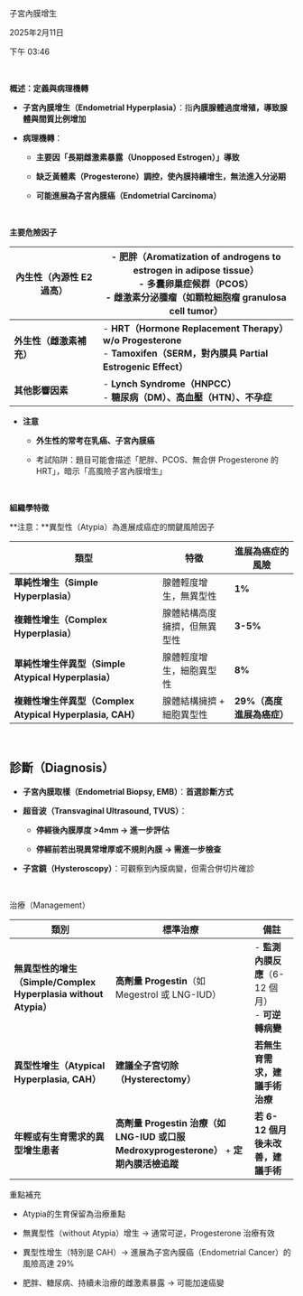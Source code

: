 子宮內膜增生

2025年2月11日

下午 03:46

 

**概述：定義與病理機轉**

- **子宮內膜增生（Endometrial Hyperplasia）**：指**內膜腺體過度增殖，導致腺體與間質比例增加**

- **病理機轉**：

  - **主要因「長期雌激素暴露（Unopposed Estrogen）」導致**

  - **缺乏黃體素（Progesterone）調控，使內膜持續增生，無法進入分泌期**

  - **可能進展為子宮內膜癌（Endometrial Carcinoma）**

 

**主要危險因子**

<table>
<colgroup>
<col style="width: 31%" />
<col style="width: 68%" />
</colgroup>
<thead>
<tr class="header">
<th><strong>內生性（內源性 E2 過高）</strong></th>
<th>- <strong>肥胖（Aromatization of androgens to estrogen in adipose tissue）</strong><br />
- <strong>多囊卵巢症候群（PCOS）</strong><br />
- <strong>雌激素分泌腫瘤（如顆粒細胞瘤 granulosa cell tumor）</strong></th>
</tr>
</thead>
<tbody>
<tr class="odd">
<td><strong>外生性（雌激素補充）</strong></td>
<td>- <strong>HRT（Hormone Replacement Therapy）w/o Progesterone<br />
</strong>- <strong>Tamoxifen（SERM，對內膜具 Partial Estrogenic Effect）</strong></td>
</tr>
<tr class="even">
<td><strong>其他影響因素</strong></td>
<td>- <strong>Lynch Syndrome（HNPCC）</strong><br />
- <strong>糖尿病（DM）、高血壓（HTN）、不孕症</strong></td>
</tr>
</tbody>
</table>

- **注意**

  - **外生性的常考在乳癌、子宮內膜癌**

  - 考試陷阱：題目可能會描述「肥胖、PCOS、無合併 Progesterone 的 HRT」，暗示「高風險子宮內膜增生」

 

**組織學特徵**

**注意：**異型性（Atypia）為進展成癌症的關鍵風險因子

| **類型**                                                  | **特徵**                     | **進展為癌症的風險**      |
|-----------------------------------------------------------|------------------------------|---------------------------|
| **單純性增生（Simple Hyperplasia）**                      | 腺體輕度增生，無異型性       | **1%**                    |
| **複雜性增生（Complex Hyperplasia）**                     | 腺體結構高度擁擠，但無異型性 | **3-5%**                  |
| **單純性增生伴異型（Simple Atypical Hyperplasia）**       | 腺體輕度增生，細胞異型性     | **8%**                    |
| **複雜性增生伴異型（Complex Atypical Hyperplasia, CAH）** | 腺體結構擁擠 + 細胞異型性    | **29%（高度進展為癌症）** |

 

## 診斷（Diagnosis）

- **子宮內膜取樣（Endometrial Biopsy, EMB）**：**首選診斷方式**

<!-- -->

- **超音波（Transvaginal Ultrasound, TVUS）**：

  - **停經後內膜厚度 \>4mm → 進一步評估**

  - **停經前若出現異常增厚或不規則內膜 → 需進一步檢查**

- **子宮鏡（Hysteroscopy）**：可觀察到內膜病變，但需合併切片確診

 

治療（Management）

<table style="width:100%;">
<colgroup>
<col style="width: 35%" />
<col style="width: 48%" />
<col style="width: 15%" />
</colgroup>
<thead>
<tr class="header">
<th><strong>類別</strong></th>
<th><strong>標準治療</strong></th>
<th><strong>備註</strong></th>
</tr>
</thead>
<tbody>
<tr class="odd">
<td><strong>無異型性的增生（Simple/Complex Hyperplasia without Atypia）</strong></td>
<td><strong>高劑量 Progestin</strong>（如 Megestrol 或 LNG-IUD）</td>
<td>- <strong>監測內膜反應</strong>（6-12 個月）<br />
- <strong>可逆轉病變</strong></td>
</tr>
<tr class="even">
<td><strong>異型性增生（Atypical Hyperplasia, CAH）</strong></td>
<td><strong>建議全子宮切除（Hysterectomy）</strong></td>
<td><strong>若無生育需求，建議手術治療</strong></td>
</tr>
<tr class="odd">
<td><strong>年輕或有生育需求的異型增生患者</strong></td>
<td><strong>高劑量 Progestin 治療（如 LNG-IUD 或口服 Medroxyprogesterone）</strong> + <strong>定期內膜活檢追蹤</strong></td>
<td><strong>若 6-12 個月後未改善，建議手術</strong></td>
</tr>
</tbody>
</table>

重點補充

- Atypia的生育保留為治療重點

- 無異型性（without Atypia）增生 → 通常可逆，Progesterone 治療有效

- 異型性增生（特別是 CAH）→ 進展為子宮內膜癌（Endometrial Cancer）的風險高達 29%

- 肥胖、糖尿病、持續未治療的雌激素暴露 → 可能加速癌變

 
